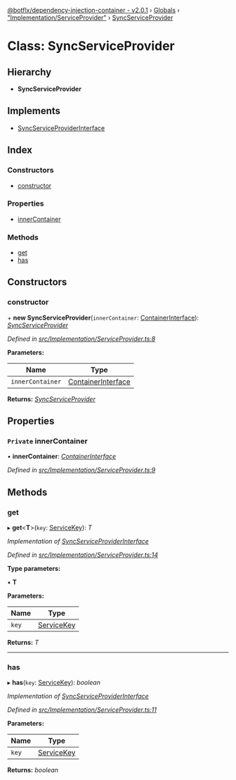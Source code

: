[@botflx/dependency-injection-container - v2.0.1](../README.md) › [Globals](../globals.md) › ["Implementation/ServiceProvider"](../modules/_implementation_serviceprovider_.md) › [SyncServiceProvider](_implementation_serviceprovider_.syncserviceprovider.md)

# Class: SyncServiceProvider

## Hierarchy

* **SyncServiceProvider**

## Implements

* [SyncServiceProviderInterface](../interfaces/_interfaces_.syncserviceproviderinterface.md)

## Index

### Constructors

* [constructor](_implementation_serviceprovider_.syncserviceprovider.md#constructor)

### Properties

* [innerContainer](_implementation_serviceprovider_.syncserviceprovider.md#private-innercontainer)

### Methods

* [get](_implementation_serviceprovider_.syncserviceprovider.md#get)
* [has](_implementation_serviceprovider_.syncserviceprovider.md#has)

## Constructors

###  constructor

\+ **new SyncServiceProvider**(`innerContainer`: [ContainerInterface](../interfaces/_interfaces_.containerinterface.md)): *[SyncServiceProvider](_implementation_serviceprovider_.syncserviceprovider.md)*

*Defined in [src/Implementation/ServiceProvider.ts:8](https://github.com/botflux/dependency-injection-container/blob/49e0ae1/packages/DIContainer/src/Implementation/ServiceProvider.ts#L8)*

**Parameters:**

Name | Type |
------ | ------ |
`innerContainer` | [ContainerInterface](../interfaces/_interfaces_.containerinterface.md) |

**Returns:** *[SyncServiceProvider](_implementation_serviceprovider_.syncserviceprovider.md)*

## Properties

### `Private` innerContainer

• **innerContainer**: *[ContainerInterface](../interfaces/_interfaces_.containerinterface.md)*

*Defined in [src/Implementation/ServiceProvider.ts:9](https://github.com/botflux/dependency-injection-container/blob/49e0ae1/packages/DIContainer/src/Implementation/ServiceProvider.ts#L9)*

## Methods

###  get

▸ **get**<**T**>(`key`: [ServiceKey](../modules/_interfaces_.md#servicekey)): *T*

*Implementation of [SyncServiceProviderInterface](../interfaces/_interfaces_.syncserviceproviderinterface.md)*

*Defined in [src/Implementation/ServiceProvider.ts:14](https://github.com/botflux/dependency-injection-container/blob/49e0ae1/packages/DIContainer/src/Implementation/ServiceProvider.ts#L14)*

**Type parameters:**

▪ **T**

**Parameters:**

Name | Type |
------ | ------ |
`key` | [ServiceKey](../modules/_interfaces_.md#servicekey) |

**Returns:** *T*

___

###  has

▸ **has**(`key`: [ServiceKey](../modules/_interfaces_.md#servicekey)): *boolean*

*Implementation of [SyncServiceProviderInterface](../interfaces/_interfaces_.syncserviceproviderinterface.md)*

*Defined in [src/Implementation/ServiceProvider.ts:11](https://github.com/botflux/dependency-injection-container/blob/49e0ae1/packages/DIContainer/src/Implementation/ServiceProvider.ts#L11)*

**Parameters:**

Name | Type |
------ | ------ |
`key` | [ServiceKey](../modules/_interfaces_.md#servicekey) |

**Returns:** *boolean*

